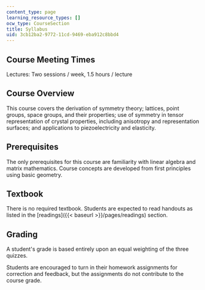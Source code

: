 ```yaml
---
content_type: page
learning_resource_types: []
ocw_type: CourseSection
title: Syllabus
uid: 3cb12ba2-9772-11cd-9469-eba912c8bbd4
---
```


Course Meeting Times
--------------------

Lectures: Two sessions / week, 1.5 hours / lecture

Course Overview
---------------

This course covers the derivation of symmetry theory; lattices, point groups, space groups, and their properties; use of symmetry in tensor representation of crystal properties, including anisotropy and representation surfaces; and applications to piezoelectricity and elasticity.

Prerequisites
-------------

The only prerequisites for this course are familiarity with linear algebra and matrix mathematics. Course concepts are developed from first principles using basic geometry.

Textbook
--------

There is no required textbook. Students are expected to read handouts as listed in the [readings]({{< baseurl >}}/pages/readings) section.

Grading
-------

A student's grade is based entirely upon an equal weighting of the three quizzes.

Students are encouraged to turn in their homework assignments for correction and feedback, but the assignments do not contribute to the course grade.